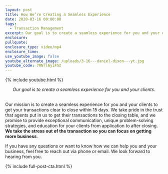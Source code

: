 ```yaml
---
layout: post
title: How We’re Creating a Seamless Experience
date: 2020-03-16 00:00:00
tags:
  - Transaction Management
excerpt: Our goal is to create a seamless experience for you and your clients.
enclosure:
pullquote:
enclosure_type: video/mp4
enclosure_time:
use_youtube_image: false
youtube_alternate_image: /uploads/3-16---daniel-dixon---yt.jpg
youtube_code: 70Nrl6yiFSI
---
```


{% include youtube.html %}

<center><em>Our goal is to create a seamless experience for you and your clients.</em></center>

<br>Our mission is to create a seamless experience for you and your clients to get your transactions clear to close within 15 days. We take pride in the trust that agents put in us to get their transactions to the closing table, and we promise to provide exceptional communication, unique problem-solving strategies, and education for your clients from application to after closing. **We take the stress out of the transaction so you can focus on getting more business**.

If you have any questions or want to know how we can help you and your business, feel free to reach out via phone or email. We look forward to hearing from you.

{% include full-post-cta.html %}